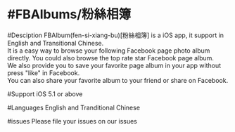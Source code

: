 #FBAlbums/粉絲相簿
================

#Desciption
  FBAlbum(fen-si-xiang-bu)[粉絲相簿] is a iOS app, it support in English and Transitional Chinese.<br>
  It is a easy way to browse your following Facebook page photo album directly. You could also browse the top rate star   Facebook page album. <br>
  We also provide you to save your favorite page album in your app without press "like" in Facebook. <br>
  You can also share your favorite album to your friend or share on Facebook. <br>
  
#Support 
  iOS 5.1 or above

#Languages
  English and Tranditional Chinese
  
#issues
  Please file your issues on our issues

